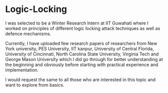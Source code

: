 # Logic-Locking

I was selected to be a Winter Research Intern at IIT Guwahati where I worked on principles of different logic locking attack techniques as well as defence mechanisms.<br>

Currently, I have uploaded few research papers of researchers from New York university, PES University, IIT kanpur, University of Central Florida, University of Cincinnati, North Carolina State University, Virginia Tech and George Mason University which I did go through for better understanding at the beginning and obviously before starting with practical experience and implementation. 

I would request the same to all those who are interested in this topic and want to explore from basics.
